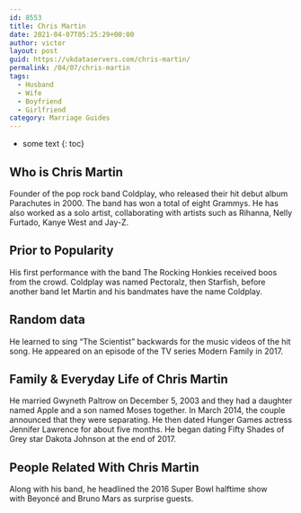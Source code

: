 ```yaml
---
id: 8553
title: Chris Martin
date: 2021-04-07T05:25:29+00:00
author: victor
layout: post
guid: https://ukdataservers.com/chris-martin/
permalink: /04/07/chris-martin
tags:
  - Husband
  - Wife
  - Boyfriend
  - Girlfriend
category: Marriage Guides
---
```


* some text
{: toc}


## Who is Chris Martin



Founder of the pop rock band Coldplay, who released their hit debut album Parachutes in 2000. The band has won a total of eight Grammys. He has also worked as a solo artist, collaborating with artists such as Rihanna, Nelly Furtado, Kanye West and Jay-Z.  

                
                
                
## Prior to Popularity



His first performance with the band The Rocking Honkies received boos from the crowd. Coldplay was named Pectoralz, then Starfish, before another band let Martin and his bandmates have the name Coldplay. 

                
                
                
## Random data



He learned to sing &#8220;The Scientist&#8221; backwards for the music videos of the hit song. He appeared on an episode of the TV series Modern Family in 2017. 

                
                
                
## Family & Everyday Life of Chris Martin



He married Gwyneth Paltrow on December 5, 2003 and they had a daughter named Apple and a son named Moses together. In March 2014, the couple announced that they were separating. He then dated Hunger Games actress Jennifer Lawrence for about five months. He began dating Fifty Shades of Grey star Dakota Johnson at the end of 2017.

                
                
                
## People Related With Chris Martin



Along with his band, he headlined the 2016 Super Bowl halftime show with Beyoncé and Bruno Mars as surprise guests. 

                
              
            
          
          
          